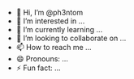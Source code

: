 - 👋 Hi, I’m @ph3ntom
- 👀 I’m interested in ...
- 🌱 I’m currently learning ...
- 💞️ I’m looking to collaborate on ...
- 📫 How to reach me ...
- 😄 Pronouns: ...
- ⚡ Fun fact: ...

<!---
ph3ntom/ph3ntom is a ✨ special ✨ repository because its `README.md` (this file) appears on your GitHub profile.
You can click the Preview link to take a look at your changes.
--->
